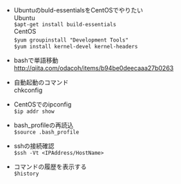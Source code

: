 - Ubuntuのbuld-essentialsをCentOSでやりたい  
Ubuntu  
`$apt-get install build-essentials`   
CentOS  
`$yum groupinstall "Development Tools"`　  
`$yum install kernel-devel kernel-headers`  

- bashで単語移動  
http://qiita.com/odacoh/items/b94be0deecaaa27b0263

- 自動起動のコマンド  
chkconfig

- CentOSでのipconfig  
`$ip addr show`

- bash_profileの再読込  
`$source .bash_profile`

- sshの接続確認  
`$ssh -Vt <IPAddress/HostName>`  

- コマンドの履歴を表示する  
`$history`  
